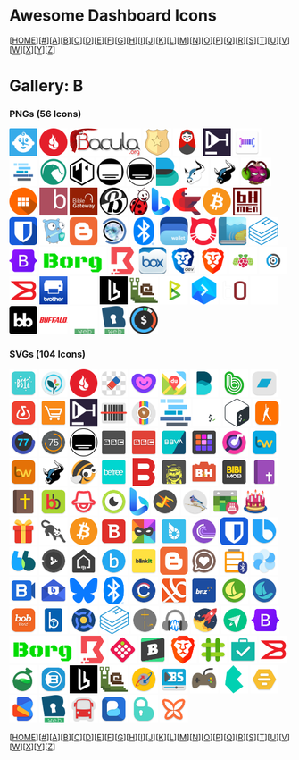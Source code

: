 # Awesome Dashboard Icons

[[HOME](..)][[#](gallery.md)][[A](gallery-a.md)][[B](gallery-b.md)][[C](gallery-c.md)][[D](gallery-d.md)][[E](gallery-e.md)][[F](gallery-f.md)][[G](gallery-g.md)][[H](gallery-h.md)][[I](gallery-i.md)][[J](gallery-j.md)][[K](gallery-k.md)][[L](gallery-l.md)][[M](gallery-m.md)][[N](gallery-n.md)][[O](gallery-o.md)][[P](gallery-p.md)][[Q](gallery-q.md)][[R](gallery-r.md)][[S](gallery-s.md)][[T](gallery-t.md)][[U](gallery-u.md)][[V](gallery-v.md)][[W](gallery-w.md)][[X](gallery-x.md)][[Y](gallery-y.md)][[Z](gallery-z.md)]

# Gallery: B

### PNGs (56 Icons)

<img src="../icons/babybuddy.png" alt="babybuddy" height="50"> <img src="../icons/backblaze.png" alt="backblaze" height="50"> <img src="../icons/bacula.png" alt="bacula" height="50"> <img src="../icons/badge.png" alt="badge" height="50"> <img src="../icons/baikal.png" alt="baikal" height="50"> <img src="../icons/bar-assistant.png" alt="bar-assistant" height="50"> <img src="../icons/barcodebuddy.png" alt="barcodebuddy" height="50"> <img src="../icons/baserow.png" alt="baserow" height="50"> <img src="../icons/basilisk.png" alt="basilisk" height="50"> <img src="../icons/bastillion.png" alt="bastillion" height="50"> <img src="../icons/bazarr-light.png" alt="bazarr-light" height="50"> <img src="../icons/bazarr.png" alt="bazarr" height="50"> <img src="../icons/beats.png" alt="beats" height="50"> <img src="../icons/beef-light.png" alt="beef-light" height="50"> <img src="../icons/beef.png" alt="beef" height="50"> <img src="../icons/beets.png" alt="beets" height="50"> <img src="../icons/benotes.png" alt="benotes" height="50"> <img src="../icons/betanin.png" alt="betanin" height="50"> <img src="../icons/bible-gateway.png" alt="bible-gateway" height="50"> <img src="../icons/bibliogram.png" alt="bibliogram" height="50"> <img src="../icons/biedronka.png" alt="biedronka" height="50"> <img src="../icons/bing.png" alt="bing" height="50"> <img src="../icons/birdnet.png" alt="birdnet" height="50"> <img src="../icons/bitcoin.png" alt="bitcoin" height="50"> <img src="../icons/bithumen.png" alt="bithumen" height="50"> <img src="../icons/bitwarden.png" alt="bitwarden" height="50"> <img src="../icons/blocky.png" alt="blocky" height="50"> <img src="../icons/blogger.png" alt="blogger" height="50"> <img src="../icons/blue-iris.png" alt="blue-iris" height="50"> <img src="../icons/bluetooth.png" alt="bluetooth" height="50"> <img src="../icons/bluewallet.png" alt="bluewallet" height="50"> <img src="../icons/bobcat-miner.png" alt="bobcat-miner" height="50"> <img src="../icons/booksonic.png" alt="booksonic" height="50"> <img src="../icons/bookstack.png" alt="bookstack" height="50"> <img src="../icons/bootstrap.png" alt="bootstrap" height="50"> <img src="../icons/borg.png" alt="borg" height="50"> <img src="../icons/boundary.png" alt="boundary" height="50"> <img src="../icons/box.png" alt="box" height="50"> <img src="../icons/brave-dev.png" alt="brave-dev" height="50"> <img src="../icons/brave.png" alt="brave" height="50"> <img src="../icons/brewpi.png" alt="brewpi" height="50"> <img src="../icons/brillcam.png" alt="brillcam" height="50"> <img src="../icons/brocade.png" alt="brocade" height="50"> <img src="../icons/brother.png" alt="brother" height="50"> <img src="../icons/browserless-light.png" alt="browserless-light" height="50"> <img src="../icons/browserless.png" alt="browserless" height="50"> <img src="../icons/browsh.png" alt="browsh" height="50"> <img src="../icons/btcpay-server.png" alt="btcpay-server" height="50"> <img src="../icons/buddy.png" alt="buddy" height="50"> <img src="../icons/budget-zero.png" alt="budget-zero" height="50"> <img src="../icons/budibase-light.png" alt="budibase-light" height="50"> <img src="../icons/budibase.png" alt="budibase" height="50"> <img src="../icons/buffalo.png" alt="buffalo" height="50"> <img src="../icons/bunkerweb-light.png" alt="bunkerweb-light" height="50"> <img src="../icons/bunkerweb.png" alt="bunkerweb" height="50"> <img src="../icons/buxfer.png" alt="buxfer" height="50">

### SVGs (104 Icons)

<img src="../icons/b612.svg" alt="b612" height="50"> <img src="../icons/babycenter.svg" alt="babycenter" height="50"> <img src="../icons/backblaze.svg" alt="backblaze" height="50"> <img src="../icons/background-eraser.svg" alt="background-eraser" height="50"> <img src="../icons/badoo.svg" alt="badoo" height="50"> <img src="../icons/baidu-map.svg" alt="baidu-map" height="50"> <img src="../icons/balance.svg" alt="balance" height="50"> <img src="../icons/band.svg" alt="band" height="50"> <img src="../icons/bandcamp.svg" alt="bandcamp" height="50"> <img src="../icons/bandlab.svg" alt="bandlab" height="50"> <img src="../icons/banggood.svg" alt="banggood" height="50"> <img src="../icons/bar-assistant.svg" alt="bar-assistant" height="50"> <img src="../icons/barcode-scanner.svg" alt="barcode-scanner" height="50"> <img src="../icons/barinsta.svg" alt="barinsta" height="50"> <img src="../icons/baserow.svg" alt="baserow" height="50"> <img src="../icons/bash-dark.svg" alt="bash-dark" height="50"> <img src="../icons/bash.svg" alt="bash" height="50"> <img src="../icons/basic-fit.svg" alt="basic-fit" height="50"> <img src="../icons/battery-monitor.svg" alt="battery-monitor" height="50"> <img src="../icons/battery-widget-reborn.svg" alt="battery-widget-reborn" height="50"> <img src="../icons/bazarr.svg" alt="bazarr" height="50"> <img src="../icons/bbc-player.svg" alt="bbc-player" height="50"> <img src="../icons/bbc.svg" alt="bbc" height="50"> <img src="../icons/bbva.svg" alt="bbva" height="50"> <img src="../icons/beat-maker-go.svg" alt="beat-maker-go" height="50"> <img src="../icons/beatfind.svg" alt="beatfind" height="50"> <img src="../icons/beautiful-widgets-pro.svg" alt="beautiful-widgets-pro" height="50"> <img src="../icons/beautiful-widgets.svg" alt="beautiful-widgets" height="50"> <img src="../icons/beef.svg" alt="beef" height="50"> <img src="../icons/beeline.svg" alt="beeline" height="50"> <img src="../icons/befree.svg" alt="befree" height="50"> <img src="../icons/beszel.svg" alt="beszel" height="50"> <img src="../icons/bewegungsmelder.svg" alt="bewegungsmelder" height="50"> <img src="../icons/bh-photo.svg" alt="bh-photo" height="50"> <img src="../icons/bibi-mob-passageiro.svg" alt="bibi-mob-passageiro" height="50"> <img src="../icons/bible-strongs.svg" alt="bible-strongs" height="50"> <img src="../icons/bible.svg" alt="bible" height="50"> <img src="../icons/bigbasket.svg" alt="bigbasket" height="50"> <img src="../icons/bima-plus.svg" alt="bima-plus" height="50"> <img src="../icons/binary-eye.svg" alt="binary-eye" height="50"> <img src="../icons/bing.svg" alt="bing" height="50"> <img src="../icons/bipolalarm.svg" alt="bipolalarm" height="50"> <img src="../icons/birdnet.svg" alt="birdnet" height="50"> <img src="../icons/birthdayadapter.svg" alt="birthdayadapter" height="50"> <img src="../icons/birthdaydroid.svg" alt="birthdaydroid" height="50"> <img src="../icons/birthdays.svg" alt="birthdays" height="50"> <img src="../icons/bisq-notifications.svg" alt="bisq-notifications" height="50"> <img src="../icons/bitcoin.svg" alt="bitcoin" height="50"> <img src="../icons/bitdefender.svg" alt="bitdefender" height="50"> <img src="../icons/bitmask.svg" alt="bitmask" height="50"> <img src="../icons/bitshares.svg" alt="bitshares" height="50"> <img src="../icons/bittorrent.svg" alt="bittorrent" height="50"> <img src="../icons/bitwarden.svg" alt="bitwarden" height="50"> <img src="../icons/bixby.svg" alt="bixby" height="50"> <img src="../icons/blablacar.svg" alt="blablacar" height="50"> <img src="../icons/black-player.svg" alt="black-player" height="50"> <img src="../icons/blackberry-launcher.svg" alt="blackberry-launcher" height="50"> <img src="../icons/blink.svg" alt="blink" height="50"> <img src="../icons/blinkit.svg" alt="blinkit" height="50"> <img src="../icons/blogger.svg" alt="blogger" height="50"> <img src="../icons/bloom.svg" alt="bloom" height="50"> <img src="../icons/bluebatt.svg" alt="bluebatt" height="50"> <img src="../icons/bluecoins.svg" alt="bluecoins" height="50"> <img src="../icons/bluejeans.svg" alt="bluejeans" height="50"> <img src="../icons/bluemail.svg" alt="bluemail" height="50"> <img src="../icons/bluesky.svg" alt="bluesky" height="50"> <img src="../icons/bluetooth.svg" alt="bluetooth" height="50"> <img src="../icons/bmz-convert-it.svg" alt="bmz-convert-it" height="50"> <img src="../icons/bni-mobile-banking.svg" alt="bni-mobile-banking" height="50"> <img src="../icons/bnz.svg" alt="bnz" height="50"> <img src="../icons/boat-browser-mini.svg" alt="boat-browser-mini" height="50"> <img src="../icons/boat-browser.svg" alt="boat-browser" height="50"> <img src="../icons/bob-world.svg" alt="bob-world" height="50"> <img src="../icons/bodbot.svg" alt="bodbot" height="50"> <img src="../icons/boinc.svg" alt="boinc" height="50"> <img src="../icons/bookstack.svg" alt="bookstack" height="50"> <img src="../icons/boom.svg" alt="boom" height="50"> <img src="../icons/boomcap.svg" alt="boomcap" height="50"> <img src="../icons/boost.svg" alt="boost" height="50"> <img src="../icons/boostnote.svg" alt="boostnote" height="50"> <img src="../icons/bootstrap.svg" alt="bootstrap" height="50"> <img src="../icons/borg.svg" alt="borg" height="50"> <img src="../icons/boundary.svg" alt="boundary" height="50"> <img src="../icons/boxberry.svg" alt="boxberry" height="50"> <img src="../icons/brainly.svg" alt="brainly" height="50"> <img src="../icons/brave.svg" alt="brave" height="50"> <img src="../icons/briar.svg" alt="briar" height="50"> <img src="../icons/bring.svg" alt="bring" height="50"> <img src="../icons/brocade.svg" alt="brocade" height="50"> <img src="../icons/bromite.svg" alt="bromite" height="50"> <img src="../icons/brosix.svg" alt="brosix" height="50"> <img src="../icons/browserless.svg" alt="browserless" height="50"> <img src="../icons/browsh.svg" alt="browsh" height="50"> <img src="../icons/bsnl-selfcare.svg" alt="bsnl-selfcare" height="50"> <img src="../icons/bsplayer.svg" alt="bsplayer" height="50"> <img src="../icons/bsremote.svg" alt="bsremote" height="50"> <img src="../icons/bulma.svg" alt="bulma" height="50"> <img src="../icons/bumble.svg" alt="bumble" height="50"> <img src="../icons/bundled-notes.svg" alt="bundled-notes" height="50"> <img src="../icons/bunkerweb.svg" alt="bunkerweb" height="50"> <img src="../icons/busnavi.svg" alt="busnavi" height="50"> <img src="../icons/busuu.svg" alt="busuu" height="50"> <img src="../icons/buttercup.svg" alt="buttercup" height="50"> <img src="../icons/butterfly-browser.svg" alt="butterfly-browser" height="50">

[[HOME](..)][[#](gallery.md)][[A](gallery-a.md)][[B](gallery-b.md)][[C](gallery-c.md)][[D](gallery-d.md)][[E](gallery-e.md)][[F](gallery-f.md)][[G](gallery-g.md)][[H](gallery-h.md)][[I](gallery-i.md)][[J](gallery-j.md)][[K](gallery-k.md)][[L](gallery-l.md)][[M](gallery-m.md)][[N](gallery-n.md)][[O](gallery-o.md)][[P](gallery-p.md)][[Q](gallery-q.md)][[R](gallery-r.md)][[S](gallery-s.md)][[T](gallery-t.md)][[U](gallery-u.md)][[V](gallery-v.md)][[W](gallery-w.md)][[X](gallery-x.md)][[Y](gallery-y.md)][[Z](gallery-z.md)]

